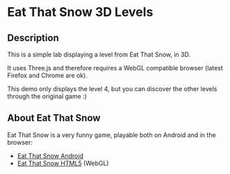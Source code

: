 # Eat That Snow 3D Levels

## Description
This is a simple lab displaying a level from Eat That Snow, in 3D.

It uses Three.js and therefore requires a WebGL compatible browser (latest Firefox and Chrome are ok).

This demo only displays the level 4, but you can discover the other levels through the original game :)

## About Eat That Snow
Eat That Snow is a very funny game, playable both on Android and in the browser:
* [Eat That Snow Android](https://play.google.com/store/apps/details?id=com.gtomee.eatthatsnow)
* [Eat That Snow HTML5](https://eatthatsnow.gtomee.com) (WebGL)

